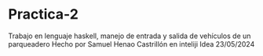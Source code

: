 # Practica-2
Trabajo en lenguaje haskell, manejo de entrada y salida de vehículos de un parqueadero
Hecho por Samuel Henao Castrillón en inteliji Idea 23/05/2024
